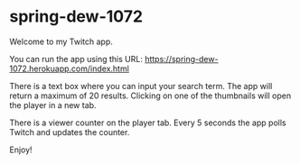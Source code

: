 # spring-dew-1072
Welcome to my Twitch app.

You can run the app using this URL: https://spring-dew-1072.herokuapp.com/index.html

There is a text box where you can input your search term. The app will return a maximum of 20 results. Clicking on one of the thumbnails will open the player in a new tab.

There is a viewer counter on the player tab. Every 5 seconds the app polls Twitch and updates the counter.

Enjoy!